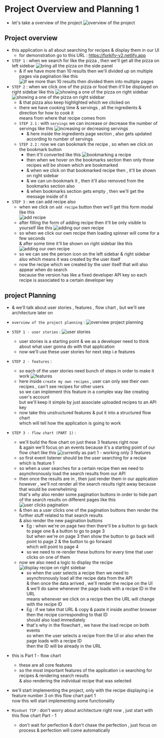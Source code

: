 # Project Overview and Planning 1

- let's take a overview of the project
    ![overview of the project](../notes-pics/18-module/3-lecture/lecture-3-0.jpg)

## Project overview

- this application is all about searching for recipes & display them in our UI
    - for demonstration go to this URL : https://forkify-v2.netlify.app
- `STEP 1` : when we search for like the pizza , then we'll get all the pizza on left sidebar
    ![bring all the pizza on the side panel](../notes-pics/18-module/3-lecture/lecture-3-1.jpg)
    - & if we have more than 10 results then we'll divided up on multiple pages via pagination like this 
    ![if we more than 10 results then divided them into multiple pages](../notes-pics/18-module/3-lecture/lecture-3-2.jpg)
- `STEP 2` : when we click one of the pizza or food then it'll be displayed on right sidebar like this
    ![showing a one of the pizza on right sidebar](../notes-pics/18-module/3-lecture/lecture-3-3.jpg)
    ![showing a one of the pizza on right sidebar](../notes-pics/18-module/3-lecture/lecture-3-4.jpg)
    - & that pizza also keep highlighted which we clicked on
    - there we have cooking time & servings , all the ingredients & direction for how to cook it <br> 
        means from where that recipe comes from 
    - `STEP 2.1` : with `servings` we can increase or decrease the number of servings like this
        ![increasing or decreasing servings](../notes-pics/18-module/3-lecture/lecture-3-5.jpg)
        - & here inside the ingredients page section , also gets updated according to number of servings
    - `STEP 2.2` : now we can bookmark the recipe , so when we click on the bookmark button 
        - then it'll converted like this 
        ![bookmarking a recipe](../notes-pics/18-module/3-lecture/lecture-3-6.jpg)
        - then when we hover on the bookmarks section then only those recipes will be shown which are bookmarked
        - & when we click on that bookmarked recipe then , it'll be shown on right sidebar
        - & we can un-bookmark it , then it'll also removed from the bookmarks section also
        - & when bookmarks section gets empty , then we'll get the message inside of it 
- `STEP 3` : we can add recipe also
    - when we click on `add recipe` button then we'll get this form modal like this  
        ![add recipe](../notes-pics/18-module/3-lecture/lecture-3-7.jpg)
    - after filling the form of adding recipe then it'll be only visible to yourself like this 
        ![adding our own recipe](../notes-pics/18-module/3-lecture/lecture-3-8.jpg)
    - so when we click our own recipe then loading spinner will come for a few seconds <br>
        & after some time it'll be shown on right sidebar like this 
        ![adding our own recipe](../notes-pics/18-module/3-lecture/lecture-3-9.jpg)
    - so we can see the person icon on the left sidebar & right sidebar also which means it was created by the user itself
    - now the recipe which we created by the user itself that will also appear when do search <br>
        because the version has like a fixed developer API key so each recipe is associated to a certain developer key

## project Planning

- & we'll talk about user stories , features , flow chart , but we'll see architecture later on 

- `overview of the project planning` : 
    ![overview project planning](../notes-pics/18-module/3-lecture/lecture-3-10.jpg)

- `STEP 1 - user stories` : 
    ![user stories](../notes-pics/18-module/3-lecture/lecture-3-11.jpg)
    - user stories is a starting point & we as a developer need to think about what user gonna do with that application
    - now we'll use these user stories for next step i.e features

- `STEP 2 - features` : 
    - so each of the user stories need bunch of steps in order to make it work
    ![features](../notes-pics/18-module/3-lecture/lecture-3-12.jpg)
    - here inside `create my own recipes` , user can only see their own recipes , can't see recipes for other users <br>
        so we can implement this feature in a complex way like creating user's account <br>
        but we'll keep it simple by just associate uploaded recipes to an API key
    - now take this unstructured features & put it into a structured flow chart <br> 
        which will tell how the application is going to work

- `STEP 3 - flow chart (PART 1)` :
    - we'll build the flow chart on just these 3 features right now <br>
        & again we'll focus on an events because it's a starting point of our flow chart like this
        ![currently as part 1 - working only 3 features](../notes-pics/18-module/3-lecture/lecture-3-13.jpg)
    - so first event listener should be the user searching for a recipe which is feature 1 
    - so when a user searches for a certain recipe then we need to asynchronously load the search results from our API
    - then once the results are in , then just render them in our application <br>
        however , we'll not render all the search results right away because that would be overwhelming <br>
        that's why also render some pagination buttons in order to hide part of the search results on different pages like this
        ![user clicks pagination](../notes-pics/18-module/3-lecture/lecture-3-14.jpg)
    - & then as a user clicks one of the pagination buttons then render the further stuff related to that search results <br>
        & also render the new pagination buttons 
        - Eg : when we're on page two then there'll be a button to go back to page one & a button to go to page 3 <br>
            but when we're on page 3 then show the button to go back will point to page 2 & the button to go forward <br>
            which will point to page 4
        - so we need to re-render these buttons for every time that user clicks on one of them 
    - now we also need a logic to display the recipe 
        ![display recipe on right sidebar](../notes-pics/18-module/3-lecture/lecture-3-15.jpg)
        - so when the user selects a recipe then we need to asynchronously load all the recipe data from the API <br>
            & then once the data arrived , we'll render the recipe on the UI <br>
            & we'll do same whenever the page loads with a recipe ID in the URL <br>
            means whenever we click on a recipe then the URL will change with the recipe ID 
        - Eg : if we take that URL & copy & paste it inside another browser then the recipe corresponding to that ID <br>
            should also load immediately
        - that's why in the flowchart , we have the load recipe on both events <br>
            so when the user selects a recipe from the UI or also when the page loads with a recipe ID <br>
            then the ID will be already in the URL
        
- this is Part 1 - flow chart 
    - these are all core features 
    - so the most important features of the application i.e searching for recipes & rendering search results <br> 
        & also rendering the individual recipe that was selected

- we'll start implementing the project, only with the recipe displaying i.e feature number 3 on this flow chart part 1 <br>
    now this will start implementing some functionality 

- `Mindset TIP` : don't worry about architecture right now , just start with this flow chart Part - 1 
    - don't wait for perfection & don't chase the perfection , just focus on process & perfection will come automatically
